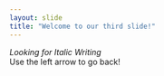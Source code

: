 ```yaml
---
layout: slide
title: "Welcome to our third slide!"
---
```

*Looking for Italic Writing*<br/>
Use the left arrow to go back!

